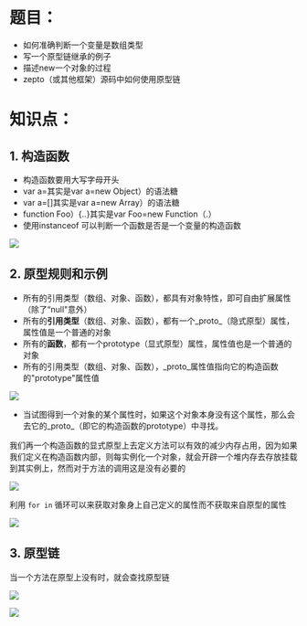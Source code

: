 # 题目：
- 如何准确判断一个变量是数组类型
- 写一个原型链继承的例子
- 描述new一个对象的过程
- zepto（或其他框架）源码中如何使用原型链

# 知识点：

## 1. 构造函数
- 构造函数要用大写字母开头
- var a=其实是var a=new Object）的语法糖
- var a=[]其实是var a=new Array）的语法糖
- function Foo）{..}其实是var Foo=new Function（.）
- 使用instanceof 可以判断一个函数是否是一个变量的构造函数

![](https://ws1.sinaimg.cn/large/a71efaafly1g2rc6awjmxj20mf0dzwhx.jpg)

## 2. 原型规则和示例

- 所有的引用类型（数组、对象、函数），都具有对象特性，即可自由扩展属性（除了“null"意外）
- 所有的**引用类型**（数组、对象、函数），都有一个_proto_（隐式原型）属性，属性值是一个普通的对象
- 所有的**函数**，都有一个prototype（显式原型）属性，属性值也是一个普通的对象
- 所有的引用类型（数组、对象、函数），_proto_属性值指向它的构造函数的"prototype"属性值

![](https://ws1.sinaimg.cn/large/a71efaafly1g2rchgklygj20mg0e4dk5.jpg) 

- 当试图得到一个对象的某个属性时，如果这个对象本身没有这个属性，那么会去它的_proto_（即它的构造函数的prototype）中寻找。

我们再一个构造函数的显式原型上去定义方法可以有效的减少内存占用，因为如果我们定义在构造函数内部，则每实例化一个对象，就会开辟一个堆内存去存放挂载到其实例上，然而对于方法的调用这是没有必要的

![](https://ws1.sinaimg.cn/large/a71efaafly1g2rcm3gp5cj20me0e377t.jpg)

利用 `for in` 循环可以来获取对象身上自己定义的属性而不获取来自原型的属性

![](https://ws1.sinaimg.cn/large/a71efaafly1g2rcrpqiwvj20mk0e0tbu.jpg)

## 3. 原型链

当一个方法在原型上没有时，就会查找原型链

![](https://ws1.sinaimg.cn/large/a71efaafly1g2rcwekrs7j20mj0du0vy.jpg)

![](https://ws1.sinaimg.cn/large/a71efaafly1g2rd0r86dzj20mm0drmyo.jpg)